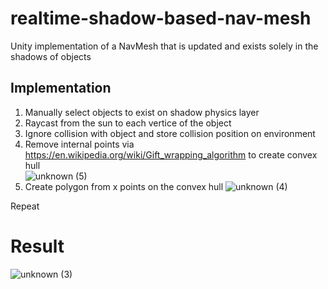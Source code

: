 # realtime-shadow-based-nav-mesh
Unity implementation of a NavMesh that is updated and exists solely in the shadows of objects  
## Implementation
1. Manually select objects to exist on shadow physics layer  
2. Raycast from the sun to each vertice of the object  
3. Ignore collision with object and store collision position on environment  
4. Remove internal points via https://en.wikipedia.org/wiki/Gift_wrapping_algorithm to create convex hull  
![unknown (5)](https://user-images.githubusercontent.com/50963416/156680648-4efe3965-21f3-4627-8352-0188e1d73c66.png)
5. Create polygon from x points on the convex hull
![unknown (4)](https://user-images.githubusercontent.com/50963416/156680537-c3dfa8c9-8f4f-45bf-9ebe-60a1f7ed53ca.png)

Repeat

# Result
![unknown (3)](https://user-images.githubusercontent.com/50963416/156680492-d88948fc-0099-49f0-b184-9ac1e9c6503a.png)
